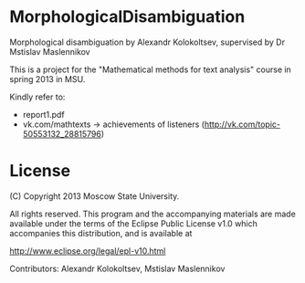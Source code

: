 MorphologicalDisambiguation
===========================

Morphological disambiguation by Alexandr Kolokoltsev, supervised by Dr Mstislav Maslennikov

This is a project for the "Mathematical methods for text analysis" course in spring 2013 in MSU. 

Kindly refer to:
- report1.pdf
- vk.com/mathtexts -> achievements of listeners (http://vk.com/topic-50553132_28815796)


License
=======

  
   (C) Copyright 2013 Moscow State University.

   All rights reserved. This program and the accompanying materials
   are made available under the terms of the Eclipse Public License v1.0
   which accompanies this distribution, and is available at
   
   http://www.eclipse.org/legal/epl-v10.html
  
   Contributors:
       Alexandr Kolokoltsev, Mstislav Maslennikov

